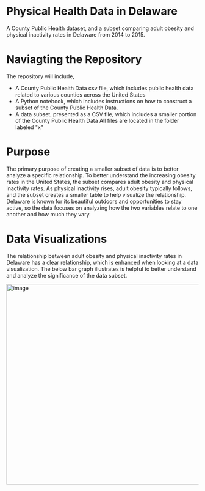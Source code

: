 # Physical Health Data in Delaware
A County Public Health dataset, and a subset comparing adult obesity and physical inactivity rates in Delaware from 2014 to 2015. 

# Naviagting the Repository 
The repository will include,
- A County Public Health Data csv file, which includes public health data related to various counties across the United States
- A Python notebook, which includes instructions on how to construct a subset of the County Public Health Data.
- A data subset, presented as a CSV file, which includes a smaller portion of the County Public Health Data
All files are located in the folder labeled "x"

# Purpose
The primary purpose of creating a smaller subset of data is to better analyze a specific relationship. To better understand the increasing obesity rates in the United States, the subset compares adult obesity and physical inactivity rates. As physical inactivity rises, adult obesity typically follows, and the subset creates a smaller table to help visualize the relationship. Delaware is known for its beautiful outdoors and opportunities to stay active, so the data focuses on analyzing how the two variables relate to one another and how much they vary.  

# Data Visualizations

The relationship between adult obesity and physical inactivity rates in Delaware has a clear relationship, which is enhanced when looking at a data visualization. The below bar graph illustrates is helpful to better understand and analyze the significance of the data subset.

<img width="525" alt="image" src="https://github.com/user-attachments/assets/e6fcf844-a432-41e9-99b1-04f32d852157" />
